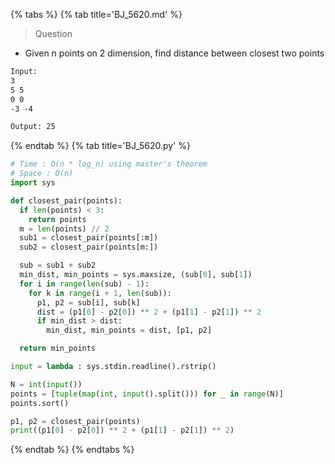 {% tabs %}
{% tab title='BJ_5620.md' %}

> Question

* Given n points on 2 dimension, find distance between closest two points

```txt
Input:
3
5 5
0 0
-3 -4

Output: 25
```

{% endtab %}
{% tab title='BJ_5620.py' %}

```py
# Time : O(n * log_n) using master's theorem
# Space : O(n)
import sys

def closest_pair(points):
  if len(points) < 3:
    return points
  m = len(points) // 2
  sub1 = closest_pair(points[:m])
  sub2 = closest_pair(points[m:])

  sub = sub1 + sub2
  min_dist, min_points = sys.maxsize, (sub[0], sub[1])
  for i in range(len(sub) - 1):
    for k in range(i + 1, len(sub)):
      p1, p2 = sub[i], sub[k]
      dist = (p1[0] - p2[0]) ** 2 + (p1[1] - p2[1]) ** 2
      if min_dist > dist:
        min_dist, min_points = dist, [p1, p2]

  return min_points

input = lambda : sys.stdin.readline().rstrip()

N = int(input())
points = [tuple(map(int, input().split())) for _ in range(N)]
points.sort()

p1, p2 = closest_pair(points)
print((p1[0] - p2[0]) ** 2 + (p1[1] - p2[1]) ** 2)
```

{% endtab %}
{% endtabs %}
